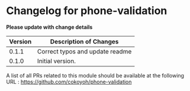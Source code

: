 # Changelog for phone-validation

**Please update with change details**


| Version | Description of Changes |
| ------- | ---------------------- |
| 0.1.1   | Correct typos and update readme|
| 0.1.0   | Initial version.|


A list of all PRs related to this module should be available at the following URL : https://github.com/cokoyoh/phone-validation